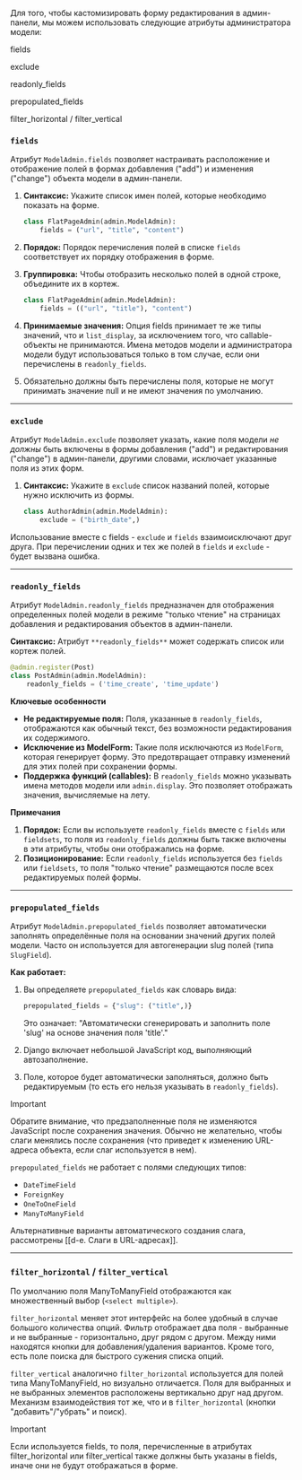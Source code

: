 Для того, чтобы кастомизировать форму редактирования в админ-панели, мы можем использовать следующие атрибуты администратора модели:

fields

exclude

readonly_fields

prepopulated_fields

filter_horizontal / filter_vertical

### `fields`

Атрибут `ModelAdmin.fields` позволяет настраивать расположение и отображение полей в формах добавления ("add") и изменения ("change") объекта модели в админ-панели.

1. **Синтаксис:** Укажите список имен полей, которые необходимо показать на форме.
    
    ```Python
    class FlatPageAdmin(admin.ModelAdmin):
        fields = ("url", "title", "content")
    ```
    
2. **Порядок:** Порядок перечисления полей в списке `fields` соответствует их порядку отображения в форме.
3. **Группировка:** Чтобы отобразить несколько полей в одной строке, объедините их в кортеж.
    
    ```Python
    class FlatPageAdmin(admin.ModelAdmin):
        fields = (("url", "title"), "content")
    ```
    
4. **Принимаемые значения:** Опция fields принимает те же типы значений, что и `list_display`, за исключением того, что callable-объекты не принимаются. Имена методов модели и администратора модели будут использоваться только в том случае, если они перечислены в `readonly_fields`.
5. Обязательно должны быть перечислены поля, которые не могут принимать значение null и не имеют значения по умолчанию.

---

### `exclude`

Атрибут `ModelAdmin.exclude` позволяет указать, какие поля модели _не должны_ быть включены в формы добавления ("add") и редактирования ("change") в админ-панели, другими словами, исключает указанные поля из этих форм.

1. **Синтаксис:** Укажите в `exclude` список названий полей, которые нужно исключить из формы.
    
    ```Python
    class AuthorAdmin(admin.ModelAdmin):
        exclude = ("birth_date",)
    ```
    

Использование вместе с fields - `exclude` и `fields` взаимоисключают друг друга. При перечислении одних и тех же полей в `fields` и `exclude` - будет вызвана ошибка.

---

### `readonly_fields`

Атрибут `ModelAdmin.readonly_fields` предназначен для отображения определенных полей модели в режиме "только чтение" на страницах добавления и редактирования объектов в админ-панели.

**Синтаксис:** Атрибут `**readonly_fields**` может содержать список или кортеж полей.

```Python
@admin.register(Post)
class PostAdmin(admin.ModelAdmin):
    readonly_fields = ('time_create', 'time_update')
```

**Ключевые особенности**

- **Не редактируемые поля:** Поля, указанные в `readonly_fields`, отображаются как обычный текст, без возможности редактирования их содержимого.
- **Исключение из ModelForm:** Такие поля исключаются из `ModelForm`, которая генерирует форму. Это предотвращает отправку изменений для этих полей при сохранении формы.
- **Поддержка функций (callables):** В `readonly_fields` можно указывать имена методов модели или `admin.display`. Это позволяет отображать значения, вычисляемые на лету.

**Примечания**

1. **Порядок:** Если вы используете `readonly_fields` вместе с `fields` или `fieldsets`, то поля из `readonly_fields` должны быть также включены в эти атрибуты, чтобы они отображались на форме.
2. **Позиционирование:** Если `readonly_fields` используется без `fields` или `fieldsets`, то поля "только чтение" размещаются после всех редактируемых полей формы.

---

### `prepopulated_fields`

Атрибут `ModelAdmin.prepopulated_fields` позволяет автоматически заполнять определённые поля на основании значений других полей модели. Часто он используется для автогенерации slug полей (типа `SlugField`).

**Как работает:**

1. Вы определяете `prepopulated_fields` как словарь вида:
    
    ```Python
    prepopulated_fields = {"slug": ("title",)}
    ```
    
    Это означает: "Автоматически сгенерировать и заполнить поле 'slug' на основе значения поля 'title'."
    
2. Django включает небольшой JavaScript код, выполняющий автозаполнение.
3. Поле, которое будет автоматически заполняться, должно быть редактируемым (то есть его нельзя указывать в `readonly_fields`).

> [!important]  
> Обратите внимание, что предзаполненные поля не изменяются JavaScript после сохранения значения. Обычно не желательно, чтобы слаги менялись после сохранения (что приведет к изменению URL-адреса объекта, если слаг используется в нем).  

`prepopulated_fields` не работает с полями следующих типов:

- `DateTimeField`
- `ForeignKey`
- `OneToOneField`
- `ManyToManyField`

Альтернативные варианты автоматического создания слага, рассмотрены [[d-e. Слаги в URL-адресах]].

---

### `filter_horizontal` / `filter_vertical`

По умолчанию поля ManyToManyField отображаются как множественный выбор (`<select multiple>`).

`filter_horizontal` меняет этот интерфейс на более удобный в случае большого количества опций. Фильтр отображает два поля - выбранные и не выбранные - горизонтально, друг рядом с другом. Между ними находятся кнопки для добавления/удаления вариантов. Кроме того, есть поле поиска для быстрого сужения списка опций.

`filter_vertical` аналогично `filter_horizontal` используется для полей типа ManyToManyField, но визуально отличается. Поля для выбранных и не выбранных элементов расположены вертикально друг над другом. Механизм взаимодействия тот же, что и в `filter_horizontal` (кнопки "добавить"/"убрать" и поиск).

> [!important]  
> Если используется fields, то поля, перечисленные в атрибутах filter_horizontal или filter_vertical также должны быть указаны в fields, иначе они не будут отображаться в форме.

<div class="page-break" style="page-break-before: always;"></div>
